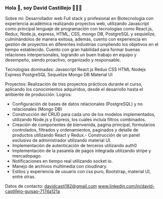 ### Hola 👋, soy David Castillejo 👨🏻‍💻

Sobre mi:
Desarrollador web Full stack y profesional en Biotecnología con experiencia académica realizando proyectos web, utilizando Javascript como principal lenguaje de programación con tecnologías como React.js, Redux, Node.js, express, HTML, CSS, mongo DB, PostgreSQL y sequielize, culminándolos de manera exitosa, además, cuento con experiencia en gestión de proyectos en diferentes industrias cumpliendo los objetivos en el tiempo establecido.
Cuento con gran habilidad para formar buenas relaciones interpersonales, logrando un buen trabajo en equipo y desempeño, siendo proactivo, organizado y responsable.

Tecnologias dominadas:
Javascript
React.js
Redux
CSS
HTML
Nodejs
Express
PostgreSQL
Sequelize
Mongo DB
Material UI

Proyectos:
Realización de tres proyectos prácticos durante el curso, aplicando los conocimientos adquiridos, desde el desarrollo hasta el ambiente de producción.
Logros:
- Configuración de bases de datos relacionales (PostgreSQL) y no relacionales (Mongo DB)
- Construcción del CRUD para cada uno de los modelos implementados, utilizando Node.js y Express, los cuales incluía filtros combinados.
- Creación de componentes de bienvenida, pagina principal, formularios controlados, filtrados y ordenamientos, paginados y detalle de productos utilizando React y Redux.- Construcción de un panel exclusivo de administrador utilizando material UI.
- Implementación de autenticación de terceros utilizando auth0
- Implementación de la pasarela de pagos integrada utilizando stripe y mercadopago.
- Notificaciones en tiempo real utilizando socket io.
- Manejo de archivos multimedia con cloudinary.
- Estilos y experiencia de usuario con css puro, Bootstrap, material UI, entre otras.

Datos de contacto:
davidcasti182@gmail.com
www.linkedin.com/in/david-castillejo-guisao-7174a121a


